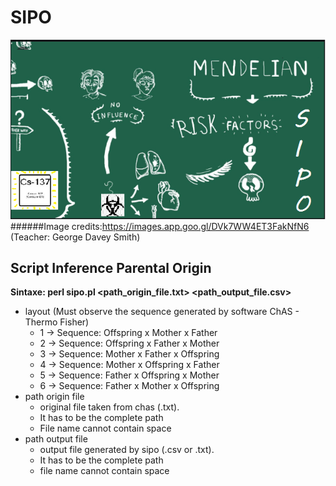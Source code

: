# SIPO
![](/img/sipo_site.png)
######Image credits:https://images.app.goo.gl/DVk7WW4ET3FakNfN6 (Teacher: George Davey Smith)
## Script Inference Parental Origin
**Sintaxe: perl sipo.pl <layout> <path_origin_file.txt> <path_output_file.csv>**
* layout (Must observe the sequence generated by software ChAS - Thermo Fisher)
  * 1 -> Sequence: Offspring x Mother x Father
  * 2 -> Sequence: Offspring x Father x Mother
  * 3 -> Sequence: Mother x Father x Offspring
  * 4 -> Sequence: Mother x Offspring x Father
  * 5 -> Sequence: Father x Offspring x Mother
  * 6 -> Sequence: Father x Mother x Offspring
* path origin file
  * original file taken from chas (.txt). 
  * It has to be the complete path
  * File name cannot contain space
* path output file
  * output file generated by sipo (.csv or .txt). 
  * It has to be the complete path
  * file name cannot contain space
